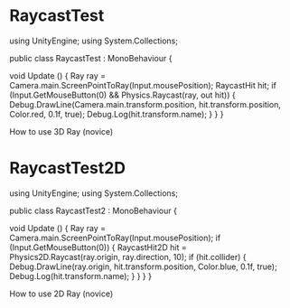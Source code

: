 # RaycastTest

using UnityEngine; using System.Collections;

public class RaycastTest : MonoBehaviour {

void Update () {
        Ray ray = Camera.main.ScreenPointToRay(Input.mousePosition);
        RaycastHit hit;
        if (Input.GetMouseButton(0) && Physics.Raycast(ray, out hit))
        {
            Debug.DrawLine(Camera.main.transform.position, hit.transform.position, Color.red, 0.1f, true);
            Debug.Log(hit.transform.name);
           }
        }
}

How to use 3D Ray (novice)

# RaycastTest2D

using UnityEngine; using System.Collections;

public class RaycastTest2 : MonoBehaviour {

void Update () {
    Ray ray = Camera.main.ScreenPointToRay(Input.mousePosition);
    if (Input.GetMouseButton(0))
    {
        RaycastHit2D hit = Physics2D.Raycast(ray.origin, ray.direction, 10);
        if (hit.collider)
        {
            Debug.DrawLine(ray.origin, hit.transform.position, Color.blue, 0.1f, true);
            Debug.Log(hit.transform.name);
        }
    }
}
}

How to use 2D Ray (novice)
